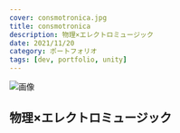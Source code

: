 ```yaml
---
cover: consmotronica.jpg
title: consmotronica
description: 物理×エレクトロミュージック
date: 2021/11/20
category: ポートフォリオ
tags: [dev, portfolio, unity]
---
```




![画像](/my-home/cover/consmotronica.jpg)


## 物理×エレクトロミュージック

